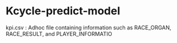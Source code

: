 # Kcycle-predict-model

kpi.csv : Adhoc file containing information such as RACE_ORGAN, RACE_RESULT, and PLAYER_INFORMATIO
